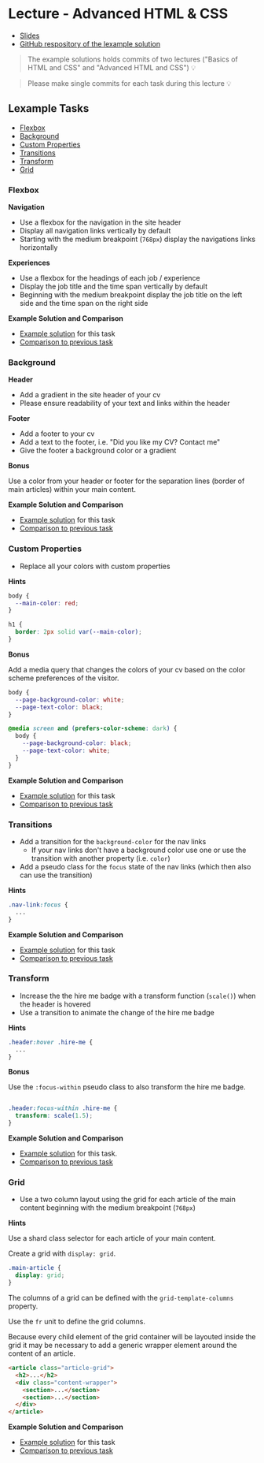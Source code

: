# Lecture - Advanced HTML & CSS

- [Slides](https://docs.google.com/presentation/d/1lyDQ-qLR6xBzG20i3UNx4QnqK0Ct2Kr2jSRzSvYl5mY)
- [GitHub respository of the lexample solution](https://github.com/coding-bootcamps-eu/lexample-cv)

> The example solutions holds commits of two lectures ("Basics of HTML and CSS" and "Advanced HTML and CSS") 💡

> Please make single commits for each task during this lecture 💡

## Lexample Tasks

- [Flexbox](#flexbox)
- [Background](#background)
- [Custom Properties](#custom-properties)
- [Transitions](#transitions)
- [Transform](#transform)
- [Grid](#grid)


### Flexbox

__Navigation__

- Use a flexbox for the navigation in the site header
- Display all navigation links vertically by default
- Starting with the medium breakpoint (`768px`) display the navigations links horizontally

__Experiences__

- Use a flexbox for the headings of each job / experience
- Display the job title and the time span vertically by default
- Beginning with the medium breakpoint display the job title on the left side and the time span on the right side

**Example Solution and Comparison**

- [Example solution](https://codesandbox.io/s/github/coding-bootcamps-eu/lexample-cv/blob/flexbox/) for this task
- [Comparison to previous task](https://github.com/coding-bootcamps-eu/lexample-cv/compare/media-queries...flexbox)

### Background

__Header__

- Add a gradient in the site header of your cv
- Please ensure readability of your text and links within the header

__Footer__

- Add a footer to your cv
- Add a text to the footer, i.e. "Did you like my CV? Contact me"
- Give the footer a background color or a gradient

**Bonus**

Use a color from your header or footer for the separation lines (border of main articles) within your main content.

**Example Solution and Comparison**

- [Example solution](https://codesandbox.io/s/github/coding-bootcamps-eu/lexample-cv/blob/background/) for this task
- [Comparison to previous task](https://github.com/coding-bootcamps-eu/lexample-cv/compare/flexbox...background)

### Custom Properties

- Replace all your colors with custom properties

**Hints**

```css
body {
  --main-color: red;
}

h1 {
  border: 2px solid var(--main-color);
}
```

**Bonus**

Add a media query that changes the colors of your cv based on the color scheme preferences of the visitor.

```css
body {
  --page-background-color: white;
  --page-text-color: black;
}

@media screen and (prefers-color-scheme: dark) {
  body {
    --page-background-color: black;
    --page-text-color: white;
  }
}
```

**Example Solution and Comparison**

- [Example solution](https://codesandbox.io/s/github/coding-bootcamps-eu/lexample-cv/blob/custom-properties/) for this task
- [Comparison to previous task](https://github.com/coding-bootcamps-eu/lexample-cv/compare/background...custom-properties)

### Transitions

- Add a transition for the `background-color` for the nav links
  - If your nav links don't have a background color use one or use the transition with another property (i.e. `color`)
- Add a pseudo class for the `focus` state of the nav links (which then also can use the transition)

**Hints**

```css
.nav-link:focus {
  ...
}
```

**Example Solution and Comparison**

- [Example solution](https://codesandbox.io/s/github/coding-bootcamps-eu/lexample-cv/blob/transitions/) for this task
- [Comparison to previous task](https://github.com/coding-bootcamps-eu/lexample-cv/compare/custom-properties...transitions)

### Transform

- Increase the the hire me badge with a transform function (`scale()`) when the header is hovered
- Use a transition to animate the change of the hire me badge

**Hints**

```css
.header:hover .hire-me {
  ...
}
```

**Bonus** 

Use the `:focus-within` pseudo class to also transform the hire me badge.

```css

.header:focus-within .hire-me {
  transform: scale(1.5);
}

```

**Example Solution and Comparison**

- [Example solution](https://codesandbox.io/s/github/coding-bootcamps-eu/lexample-cv/blob/transform/) for this task.
- [Comparison to previous task](https://github.com/coding-bootcamps-eu/lexample-cv/compare/transitions...transform)

### Grid

- Use a two column layout using the grid for each article of the main content beginning with the medium breakpoint (`768px`)

**Hints**

Use a shard class selector for each article of your main content. 

Create a grid with `display: grid`.

```css
.main-article {
  display: grid;
}
```

The columns of a grid can be defined with the `grid-template-columns` property.

Use the `fr` unit to define the grid columns.

Because every child element of the grid container will be layouted inside the grid it may be necessary to add a generic wrapper element around the content of an article.

```html
<article class="article-grid">
  <h2>...</h2>
  <div class="content-wrapper">
    <section>...</section>
    <section>...</section>
  </div>
</article>
```

**Example Solution and Comparison**

- [Example solution](https://codesandbox.io/s/github/coding-bootcamps-eu/lexample-cv/blob/grid/) for this task
- [Comparison to previous task](https://github.com/coding-bootcamps-eu/lexample-cv/compare/transform..grid)




